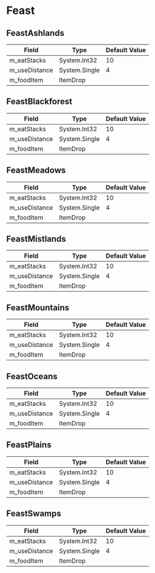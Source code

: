 # Feast

## FeastAshlands

|Field|Type|Default Value|
|-----|----|-------------|
|m_eatStacks|System.Int32|10|
|m_useDistance|System.Single|4|
|m_foodItem|ItemDrop||

## FeastBlackforest

|Field|Type|Default Value|
|-----|----|-------------|
|m_eatStacks|System.Int32|10|
|m_useDistance|System.Single|4|
|m_foodItem|ItemDrop||

## FeastMeadows

|Field|Type|Default Value|
|-----|----|-------------|
|m_eatStacks|System.Int32|10|
|m_useDistance|System.Single|4|
|m_foodItem|ItemDrop||

## FeastMistlands

|Field|Type|Default Value|
|-----|----|-------------|
|m_eatStacks|System.Int32|10|
|m_useDistance|System.Single|4|
|m_foodItem|ItemDrop||

## FeastMountains

|Field|Type|Default Value|
|-----|----|-------------|
|m_eatStacks|System.Int32|10|
|m_useDistance|System.Single|4|
|m_foodItem|ItemDrop||

## FeastOceans

|Field|Type|Default Value|
|-----|----|-------------|
|m_eatStacks|System.Int32|10|
|m_useDistance|System.Single|4|
|m_foodItem|ItemDrop||

## FeastPlains

|Field|Type|Default Value|
|-----|----|-------------|
|m_eatStacks|System.Int32|10|
|m_useDistance|System.Single|4|
|m_foodItem|ItemDrop||

## FeastSwamps

|Field|Type|Default Value|
|-----|----|-------------|
|m_eatStacks|System.Int32|10|
|m_useDistance|System.Single|4|
|m_foodItem|ItemDrop||

